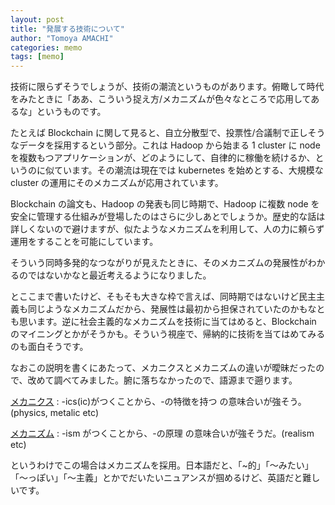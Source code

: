 ```yaml
---
layout: post
title: "発展する技術について"
author: "Tomoya AMACHI"
categories: memo
tags: [memo]
---
```


技術に限らずそうでしょうが、技術の潮流というものがあります。俯瞰して時代をみたときに「ああ、こういう捉え方/メカニズムが色々なところで応用してあるな」というものです。

たとえば Blockchain に関して見ると、自立分散型で、投票性/合議制で正しそうなデータを採用するという部分。これは Hadoop から始まる 1 cluster に node を複数もつアプリケーションが、どのようにして、自律的に稼働を続けるか、というのに似ています。その潮流は現在では kubernetes を始めとする、大規模な cluster の運用にそのメカニズムが応用されています。

Blockchain の論文も、Hadoop の発表も同じ時期で、Hadoop に複数 node を安全に管理する仕組みが登場したのはさらに少しあとでしょうか。歴史的な話は詳しくないので避けますが、似たようなメカニズムを利用して、人の力に頼らず運用をすることを可能にしています。

そういう同時多発的なつながりが見えたときに、そのメカニズムの発展性がわかるのではないかなと最近考えるようになりました。

とここまで書いたけど、そもそも大きな枠で言えば、同時期ではないけど民主主義も同じようなメカニズムだから、発展性は最初から担保されていたのかもなとも思います。逆に社会主義的なメカニズムを技術に当てはめると、Blockchain のマイニングとかがそうかも。そういう視座で、帰納的に技術を当てはめてみるのも面白そうです。



なおこの説明を書くにあたって、メカニクスとメカニズムの違いが曖昧だったので、改めて調べてみました。腑に落ちなかったので、語源まで遡ります。

[メカニクス](http://www.dictionary.com/browse/mechanism) : -ics(ic)がつくことから、-の特徴を持つ の意味合いが強そう。(physics, metalic etc)

[メカニズム](http://www.dictionary.com/browse/mechanics) : -ism がつくことから、-の原理 の意味合いが強そうだ。(realism etc)

というわけでこの場合はメカニズムを採用。日本語だと、「~的」「〜みたい」「〜っぽい」「〜主義」とかでだいたいニュアンスが掴めるけど、英語だと難しいです。
